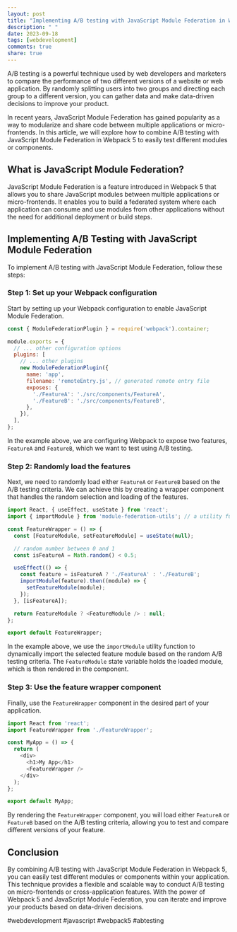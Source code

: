 ```yaml
---
layout: post
title: "Implementing A/B testing with JavaScript Module Federation in Webpack 5"
description: " "
date: 2023-09-18
tags: [webdevelopment]
comments: true
share: true
---
```


A/B testing is a powerful technique used by web developers and marketers to compare the performance of two different versions of a website or web application. By randomly splitting users into two groups and directing each group to a different version, you can gather data and make data-driven decisions to improve your product.

In recent years, JavaScript Module Federation has gained popularity as a way to modularize and share code between multiple applications or micro-frontends. In this article, we will explore how to combine A/B testing with JavaScript Module Federation in Webpack 5 to easily test different modules or components.

## What is JavaScript Module Federation?

JavaScript Module Federation is a feature introduced in Webpack 5 that allows you to share JavaScript modules between multiple applications or micro-frontends. It enables you to build a federated system where each application can consume and use modules from other applications without the need for additional deployment or build steps.

## Implementing A/B Testing with JavaScript Module Federation

To implement A/B testing with JavaScript Module Federation, follow these steps:

### Step 1: Set up your Webpack configuration

Start by setting up your Webpack configuration to enable JavaScript Module Federation.

```javascript
const { ModuleFederationPlugin } = require('webpack').container;

module.exports = {
  // ... other configuration options
  plugins: [
    // ... other plugins
    new ModuleFederationPlugin({
      name: 'app',
      filename: 'remoteEntry.js', // generated remote entry file
      exposes: {
        './FeatureA': './src/components/FeatureA',
        './FeatureB': './src/components/FeatureB',
      },
    }),
  ],
};
```

In the example above, we are configuring Webpack to expose two features, `FeatureA` and `FeatureB`, which we want to test using A/B testing.

### Step 2: Randomly load the features

Next, we need to randomly load either `FeatureA` or `FeatureB` based on the A/B testing criteria. We can achieve this by creating a wrapper component that handles the random selection and loading of the features.

```javascript
import React, { useEffect, useState } from 'react';
import { importModule } from 'module-federation-utils'; // a utility function to handle dynamic imports

const FeatureWrapper = () => {
  const [FeatureModule, setFeatureModule] = useState(null);

  // random number between 0 and 1 
  const isFeatureA = Math.random() < 0.5;

  useEffect(() => {
    const feature = isFeatureA ? './FeatureA' : './FeatureB';
    importModule(feature).then((module) => {
      setFeatureModule(module);
    });
  }, [isFeatureA]);

  return FeatureModule ? <FeatureModule /> : null;
};

export default FeatureWrapper;
```

In the example above, we use the `importModule` utility function to dynamically import the selected feature module based on the random A/B testing criteria. The `FeatureModule` state variable holds the loaded module, which is then rendered in the component.

### Step 3: Use the feature wrapper component

Finally, use the `FeatureWrapper` component in the desired part of your application.

```javascript
import React from 'react';
import FeatureWrapper from './FeatureWrapper';

const MyApp = () => {
  return (
    <div>
      <h1>My App</h1>
      <FeatureWrapper />
    </div>
  );
};

export default MyApp;
```

By rendering the `FeatureWrapper` component, you will load either `FeatureA` or `FeatureB` based on the A/B testing criteria, allowing you to test and compare different versions of your feature.

## Conclusion

By combining A/B testing with JavaScript Module Federation in Webpack 5, you can easily test different modules or components within your application. This technique provides a flexible and scalable way to conduct A/B testing on micro-frontends or cross-application features. With the power of Webpack 5 and JavaScript Module Federation, you can iterate and improve your products based on data-driven decisions.

#webdevelopment #javascript #webpack5 #abtesting